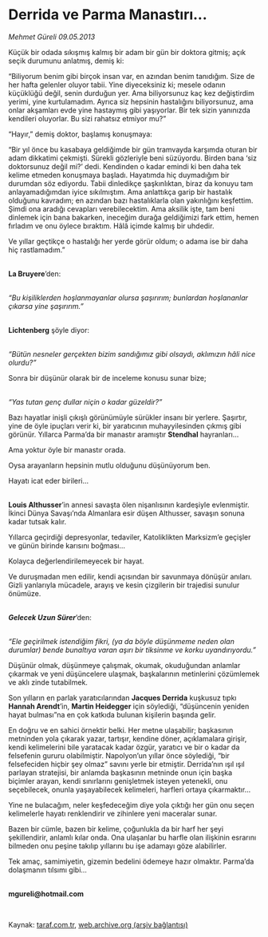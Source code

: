 # Derrida ve Parma Manastırı...

*Mehmet Güreli 09.05.2013*

<div class="yazi"><p>Küçük bir odada sıkışmış kalmış bir adam bir gün bir doktora gitmiş; açık seçik durumunu anlatmış, demiş ki:</p>
<p>“Biliyorum benim gibi birçok insan var, en azından benim tanıdığım. Size de her hafta gelenler oluyor tabii. Yine diyeceksiniz ki; mesele odanın küçüklüğü değil, senin durduğun yer. Ama biliyorsunuz kaç kez değiştirdim yerimi, yine kurtulamadım. Ayrıca siz hepsinin hastalığını biliyorsunuz, ama onlar akşamları evde yine hastaymış gibi yaşıyorlar. Bir tek sizin yanınızda kendileri oluyorlar. Bu sizi rahatsız etmiyor mu?”</p>
<p>“Hayır,” demiş doktor, başlamış konuşmaya:</p>
<p>“Bir yıl önce bu kasabaya geldiğimde bir gün tramvayda karşımda oturan bir adam dikkatimi çekmişti. Sürekli gözleriyle beni süzüyordu. Birden bana ‘siz doktorsunuz değil mi?’ dedi. Kendinden o kadar emindi ki ben daha tek kelime etmeden konuşmaya başladı. Hayatımda hiç duymadığım bir durumdan söz ediyordu. Tabii dinledikçe şaşkınlıktan, biraz da konuyu tam anlayamadığımdan iyice sıkılmıştım. Ama anlattıkça garip bir hastalık olduğunu kavradım; en azından bazı hastalıklarla olan yakınlığını keşfettim. Şimdi ona aradığı cevapları verebilecektim. Ama aksilik işte, tam beni dinlemek için bana bakarken, ineceğim durağa geldiğimizi fark ettim, hemen fırladım ve onu öylece bıraktım. Hâlâ içimde kalmış bir uhdedir.</p>
<p>Ve yıllar geçtikçe o hastalığı her yerde görür oldum; o adama ise bir daha hiç rastlamadım.”</p>
<p><b><br/>La Bruyere</b>’den:</p>
<p><i><br/>“Bu kişiliklerden hoşlanmayanlar olursa şaşırırım; bunlardan hoşlananlar çıkarsa yine şaşırırım.”</i></p>
<p><b><br/>Lichtenberg</b> şöyle diyor:</p>
<p><i><br/>“Bütün nesneler gerçekten bizim sandığımız gibi olsaydı, aklımızın hâli nice olurdu?”</i></p>
<p>Sonra bir düşünür olarak bir de inceleme konusu sunar bize;</p>
<p><i><br/>“Yas tutan genç dullar niçin o kadar güzeldir?”</i></p>
<p>Bazı hayatlar inişli çıkışlı görünümüyle sürükler insanı bir yerlere. Şaşırtır, yine de öyle ipuçları verir ki, bir yaratıcının muhayyilesinden çıkmış gibi görünür. Yıllarca Parma’da bir manastır aramıştır <b>Stendhal</b> hayranları...</p>
<p>Ama yoktur öyle bir manastır orada.</p>
<p>Oysa arayanların hepsinin mutlu olduğunu düşünüyorum ben.</p>
<p>Hayatı icat eder birileri... </p>
<p><b><br/>Louis Althusser</b>’in annesi savaşta ölen nişanlısının kardeşiyle evlenmiştir. İkinci Dünya Savaşı’nda Almanlara esir düşen Althusser, savaşın sonuna kadar tutsak kalır.</p>
<p>Yıllarca geçirdiği depresyonlar, tedaviler, Katoliklikten Marksizm’e geçişler ve günün birinde karısını boğması...</p>
<p>Kolayca değerlendirilemeyecek bir hayat.</p>
<p>Ve duruşmadan men edilir, kendi açısından bir savunmaya dönüşür anıları. Gizli yanlarıyla mücadele, arayış ve kesin çizgilerin bir trajedisi sunulur önümüze.</p>
<p><b><i><br/>Gelecek Uzun Sürer</i></b>’den:</p>
<p><i><br/>“Ele geçirilmek istendiğim fikri, (ya da böyle düşünmeme neden olan durumlar) bende bunaltıya varan aşırı bir tiksinme ve korku uyandırıyordu.”</i></p>
<p>Düşünür olmak, düşünmeye çalışmak, okumak, okuduğundan anlamlar çıkarmak ve yeni düşüncelere ulaşmak, başkalarının metinlerini çözümlemek ve aklı zinde tutabilmek.</p>
<p>Son yılların en parlak yaratıcılarından <b>Jacques Derrida</b> kuşkusuz tıpkı <b>Hannah Arendt</b>’in, <b>Martin Heidegger</b> için söylediği, “düşüncenin yeniden hayat bulması”na en çok katkıda bulunan kişilerin başında gelir.</p>
<p>En doğru ve en sahici örnektir belki. Her metne ulaşabilir; başkasının metninden yola çıkarak yazar, tartışır, kendine döner, açıklamalara girişir, kendi kelimelerini bile yaratacak kadar özgür, yaratıcı ve bir o kadar da felsefenin gururu olabilmiştir. Napolyon’un yıllar önce söylediği, “bir felsefeciden hiçbir şey olmaz” savını yerle bir etmiştir. Derrida’nın ışıl ışıl parlayan stratejisi, bir anlamda başkasının metninde onun için başka biçimler arayan, kendi sınırlarını genişletmek isteyen yetenekli, onu seçebilecek, onunla yaşayabilecek kelimeleri, harfleri ortaya çıkarmaktır...</p>
<p>Yine ne bulacağım, neler keşfedeceğim diye yola çıktığı her gün onu seçen kelimelerle hayatı renklendirir ve zihinlere yeni maceralar sunar.</p>
<p>Bazen bir cümle, bazen bir kelime, çoğunlukla da bir harf her şeyi şekillendirir, anlamlı kılar onda. Ona ulaşanlar bu harfle olan ilişkinin esrarını bilmeden onu peşine takılıp yıllarını bu işe adamayı göze alabilirler.</p>
<p>Tek amaç, samimiyetin, gizemin bedelini ödemeye hazır olmaktır. Parma’da dolaşmanın tılsımı gibi...</p><b>
<p><br/>mgureli@hotmail.com</p>
<p></p></b> 
</div>

Kaynak: [taraf.com.tr](http://www.taraf.com.tr:80/mehmet-gureli/makale-derrida-ve-parma-manastiri.htm), [web.archive.org (arşiv bağlantısı)](http://web.archive.org/web/20131129195905/http://www.taraf.com.tr:80/mehmet-gureli/makale-derrida-ve-parma-manastiri.htm)

